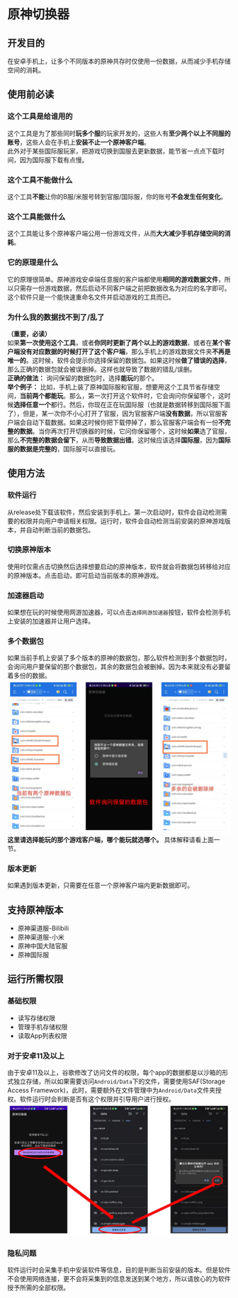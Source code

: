 # 原神切换器
## 开发目的  
在安卓手机上，让多个不同版本的原神共存时仅使用一份数据，从而减少手机存储空间的消耗。  
## **使用前必读**  
### **这个工具是给谁用的**  
这个工具是为了那些同时**玩多个服**的玩家开发的，这些人有**至少两个以上不同服的账号**，这些人会在手机上**安装不止一个原神客户端**。  
此外对于某些国际服玩家，把游戏切换到国服去更新数据，能节省一点点下载时间，因为国际服下载有点慢。    
### **这个工具不能做什么**  
这个工具**不能**让你的B服/米服号转到官服/国际服，你的账号**不会发生任何变化**。  
### **这个工具能做什么**  
这个工具能让多个原神客户端公用一份游戏文件，从而**大大减少手机存储空间的消耗**。  
### **它的原理是什么**  
它的原理很简单。原神游戏安卓端任意服的客户端都使用**相同的游戏数据文件**，所以只需存一份游戏数据，然后启动不同客户端之前把数据改名为对应的名字即可。这个软件只是一个能快速重命名文件并启动游戏的工具而已。  
### **为什么我的数据找不到了/乱了**  
**（重要，必读）**  
如果**第一次使用这个工具**，或者**你同时更新了两个以上的游戏数据**，或者在**某个客户端没有对应数据的时候打开了这个客户端**，那么手机上的游戏数据文件夹**不再是唯一的**。这时候，软件会提示你选择保留的数据包。如果这时候**做了错误的选择**，那么正确的数据包就会被误删掉。这样也就导致了数据的错乱/误删。  
**正确的做法：** 询问保留的数据包时，选择**能玩**的那个。  
**举个例子：** 比如，手机上装了原神国际服和官服，想要用这个工具节省存储空间，**当前两个都能玩**。那么，第一次打开这个软件时，它会询问你保留哪个，这时候**选择任意一个**都行。然后，你现在正在玩国际服（也就是数据转移到国际服下面了），但是，某一次你不小心打开了官服，因为官服客户端**没有数据**，所以官服客户端会自动下载数据。如果这时候你把下载停掉了，那么官服客户端会有一份**不完整的数据**。当你再次打开切换器的时候，它问你保留哪个，这时候**如果**选了官服，那么**不完整的数据会留下**，从而**导致数据出错**。这时候应该选择**国际服**，因为**国际服的数据是完整的**，国际服可以直接玩。  
## 使用方法  
### 软件运行  
从release处下载该软件，然后安装到手机上。第一次启动时，软件会自动检测需要的权限并向用户申请相关权限。运行时，软件会自动检测当前安装的原神游戏版本，并自动判断当前的数据包。
### 切换原神版本  
使用时仅需点击切换然后选择想要启动的原神版本，软件就会将数据包转移给对应的原神版本。点击启动，即可启动当前版本的原神游戏。  
### 加速器启动  
如果想在玩的时候使用网游加速器，可以点击`选择网游加速器`按钮，软件会检测手机上安装的加速器并让用户选择。  
### 多个数据包  
如果当前手机上安装了多个版本的原神的数据包，那么软件检测到多个数据包时，会询问用户要保留的那个数据包，其余的数据包会被删掉。因为本来就没有必要留着多份的数据。 
![多份数据的处理方法](./images/multi_genshin.jpg)  
**这里请选择能玩的那个游戏客户端，哪个能玩就选哪个。** 具体解释请看上面一节。
### 版本更新  
如果遇到版本更新，只需要在任意一个原神客户端内更新数据即可。  
## 支持原神版本  
- 原神渠道服-Bilibili
- 原神渠道服-小米
- 原神中国大陆官服
- 原神国际服  
## 运行所需权限
### 基础权限  
- 读写存储权限  
- 管理手机存储权限  
- 读取App列表权限  
### 对于安卓11及以上  
由于安卓11及以上，谷歌修改了访问文件的权限，每个app的数据都是以沙箱的形式独立存储，所以如果需要访问`Android/Data`下的文件，需要使用SAF(Storage Access Framework)，此时，需要额外在文件管理中为`Android/Data`文件夹授权。软件运行时会判断是否有这个权限并引导用户进行授权。  
![安卓11及以上的授权方法](./images/android11_grant.JPG)  
### 隐私问题  
软件运行时会采集手机中安装软件等信息，目的是判断当前安装的版本。但是软件不会使用网络连接，更不会将采集到的信息发送到某个地方，所以请放心的为软件授予所需的全部权限。  
